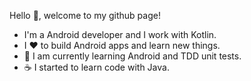 Hello 👋, welcome to my github page!
- I'm a Android developer and I work with Kotlin.
- I ❤️ to build Android apps and learn new things.
- 🌱 I am currently learning Android and TDD unit tests.
- ☕ I started to learn code with Java.
